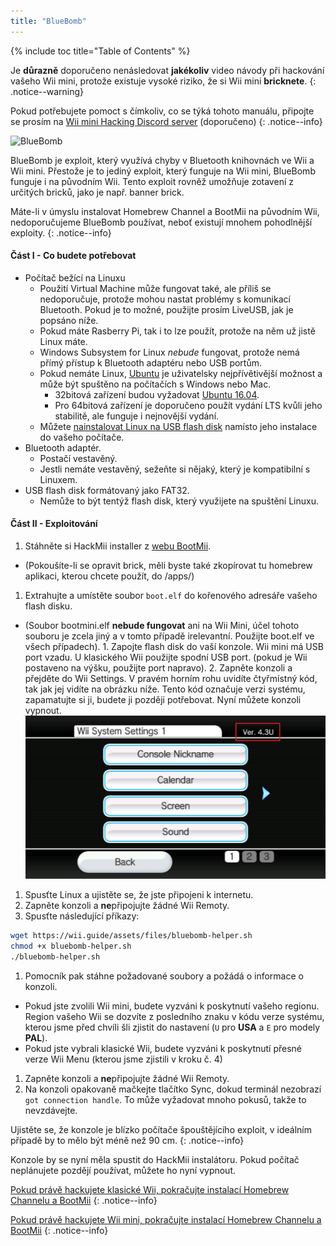 ```yaml
---
title: "BlueBomb"
---
```


{% include toc title="Table of Contents" %}

Je **důrazně** doporučeno nenásledovat **jakékoliv** video návody při hackování vašeho Wii mini, protože existuje vysoké riziko, že si Wii mini **bricknete**.
{: .notice--warning}

Pokud potřebujete pomoct s čímkoliv, co se týká tohoto manuálu, připojte se prosím na [Wii mini Hacking Discord server](https://discord.gg/6ryxnkS) (doporučeno)
{: .notice--info}

![BlueBomb](/images/bluebomb.png)

BlueBomb je exploit, který využívá chyby v Bluetooth knihovnách ve Wii a Wii mini. Přestože je to jediný exploit, který funguje na Wii mini, BlueBomb funguje i na původním Wii. Tento exploit rovněž umožňuje zotavení z určitých bricků, jako je např. banner brick.

Máte-li v úmyslu instalovat Homebrew Channel a BootMii na původním Wii, nedoporučujeme BlueBomb používat, neboť existují mnohem pohodlnější exploity.
{: .notice--info}

#### Část I - Co budete potřebovat
- Počítač bežící na Linuxu
  - Použití Virtual Machine může fungovat také, ale příliš se nedoporučuje, protože mohou nastat problémy s komunikací Bluetooth. Pokud je to možné, použijte prosím LiveUSB, jak je popsáno níže.
  - Pokud máte Rasberry Pi, tak i to lze použít, protože na něm už jistě Linux máte.
  - Windows Subsystem for Linux *nebude* fungovat, protože nemá přímý přístup k Bluetooth adaptéru nebo USB portům.
  - Pokud nemáte Linux, [Ubuntu](https://ubuntu.com/download/desktop) je uživatelsky nejpřívětivější možnost a může být spuštěno na počítačích s Windows nebo Mac.
    - 32bitová zařízení budou vyžadovat [Ubuntu 16.04](http://releases.ubuntu.com/16.04/).
    - Pro 64bitová zařízení je doporučeno použít vydání LTS kvůli jeho stabilitě, ale funguje i nejnovější vydání.
  - Můžete [nainstalovat Linux na USB flash disk](https://ubuntu.com/tutorials/tutorial-create-a-usb-stick-on-windows#1-overview) namísto jeho instalace do vašeho počítače.
- Bluetooth adaptér.
  - Postačí vestavěný.
  - Jestli nemáte vestavěný, sežeňte si nějaký, který je kompatibilní s Linuxem.
- USB flash disk formátovaný jako FAT32.
  - Nemůže to být tentýž flash disk, který využijete na spuštění Linuxu.

#### Část II - Exploitování
1. Stáhněte si HackMii installer z [webu BootMii](https://bootmii.org/download/).
- (Pokoušíte-li se opravit brick, měli byste také zkopírovat tu homebrew aplikaci, kterou chcete použít, do /apps/)
1. Extrahujte a umístěte soubor `boot.elf` do kořenového adresáře vašeho flash disku.
- (Soubor bootmini.elf **nebude fungovat** ani na Wii Mini, účel tohoto souboru je zcela jiný a v tomto případě irelevantní. Použijte boot.elf ve všech případech). 1. Zapojte flash disk do vaší konzole. Wii mini má USB port vzadu. U klasického Wii použijte spodní USB port. (pokud je Wii postaveno na výšku, použijte port napravo). 2. Zapněte konzoli a přejděte do Wii Settings. V pravém horním rohu uvidíte čtyřmístný kód, tak jak jej vidíte na obrázku níže. Tento kód označuje verzi systému, zapamatujte si ji, budete ji později potřebovat. Nyní můžete konzoli vypnout. ![SystemMenuVersion](/images/Wii/SystemMenuVersion.png)
1. Spusťte Linux a ujistěte se, že jste připojeni k internetu.
1. Zapněte konzoli a **ne**připojujte žádné Wii Remoty.
1. Spusťte následující příkazy:
```bash
wget https://wii.guide/assets/files/bluebomb-helper.sh
chmod +x bluebomb-helper.sh
./bluebomb-helper.sh
```
1. Pomocník pak stáhne požadované soubory a požádá o informace o konzoli.
  - Pokud jste zvolili Wii mini, budete vyzváni k poskytnutí vašeho regionu. Region vašeho Wii se dozvíte z posledního znaku v kódu verze systému, kterou jsme před chvíli šli zjistit do nastavení (`U` pro **USA** a `E` pro modely **PAL**).
  - Pokud jste vybrali klasické Wii, budete vyzváni k poskytnutí přesné verze Wii Menu (kterou jsme zjistili v kroku č. 4)
1. Zapněte konzoli a **ne**připojujte žádné Wii Remoty.
1. Na konzoli opakovaně mačkejte tlačítko Sync, dokud terminál nezobrazí `got connection handle`. To může vyžadovat mnoho pokusů, takže to nevzdávejte.

Ujistěte se, že konzole je blízko počítače špouštějícího exploit, v ideálním případě by to mělo být méně než 90 cm.
{: .notice--info}

Konzole by se nyní měla spustit do HackMii instalátoru. Pokud počítač neplánujete pozdějí používat, můžete ho nyní vypnout.

[Pokud právě hackujete klasické Wii, pokračujte instalací Homebrew Channelu a BootMii](hbc)
{: .notice--info}

[Pokud právě hackujete Wii mini, pokračujte instalací Homebrew Channelu a BootMii](hbc-mini)
{: .notice--info}
